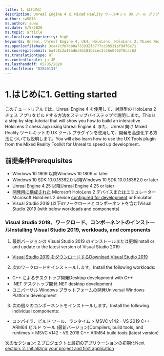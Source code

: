 ```yaml
---
title: 1. はじめに
description: Unreal Engine 4 と Mixed Reality ツールキット UX ツール プラグインを使用して簡単なチェス アプリをビルドするためのチュートリアルのパート 1
author: sw5813
ms.author: suwu
ms.date: 5/5/2020
ms.topic: article
ms.localizationpriority: high
keywords: Unreal, Unreal Engine 4, UE4, HoloLens, HoloLens 2, Mixed Reality, チュートリアル, 入門, mrtk, uxt, UX ツール, ドキュメント
ms.openlocfilehash: 3ca47cfe7bb0a733932f3777cc8b531ef9df8e71
ms.sourcegitcommit: ba4c8c2a19bd6a9a181b2cec3cb8e0402f8cac62
ms.translationtype: HT
ms.contentlocale: ja-JP
ms.lasthandoff: 05/05/2020
ms.locfileid: "82840131"
---
```

# <a name="1-getting-started"></a><span data-ttu-id="23eac-104">1.はじめに</span><span class="sxs-lookup"><span data-stu-id="23eac-104">1. Getting started</span></span>

<span data-ttu-id="23eac-105">このチュートリアルでは、Unreal Engine 4 を使用して、対話型の HoloLens 2 チェス アプリをビルドする方法をステップバイステップで説明します。</span><span class="sxs-lookup"><span data-stu-id="23eac-105">This is a step by step tutorial that will show you how to build an interactive HoloLens 2 chess app using Unreal Engine 4.</span></span> <span data-ttu-id="23eac-106">また、Unreal 向け Mixed Reality ツールキットの UX ツール プラグインを使用して、開発を高速化する方法についても説明します。</span><span class="sxs-lookup"><span data-stu-id="23eac-106">You will also learn how to use the UX Tools plugin from the Mixed Reality Toolkit for Unreal to speed up development.</span></span> 

## <a name="prerequisites"></a><span data-ttu-id="23eac-107">前提条件</span><span class="sxs-lookup"><span data-stu-id="23eac-107">Prerequisites</span></span>

* <span data-ttu-id="23eac-108">Windows 10 1809 以降</span><span class="sxs-lookup"><span data-stu-id="23eac-108">Windows 10 1809 or later</span></span>
* <span data-ttu-id="23eac-109">Windows 10 SDK 10.0.18362.0 以降</span><span class="sxs-lookup"><span data-stu-id="23eac-109">Windows 10 SDK 10.0.18362.0 or later</span></span>
* <span data-ttu-id="23eac-110">Unreal Engine 4.25 以降</span><span class="sxs-lookup"><span data-stu-id="23eac-110">Unreal Engine 4.25 or later</span></span>
* <span data-ttu-id="23eac-111">[開発用に構成された](using-visual-studio.md#enabling-developer-mode) Microsoft HoloLens 2 デバイスまたはエミュレーター</span><span class="sxs-lookup"><span data-stu-id="23eac-111">Microsoft HoloLens 2 device [configured for development](using-visual-studio.md#enabling-developer-mode) or Emulator</span></span>
* <span data-ttu-id="23eac-112">Visual Studio 2019 (以下のワークロードとコンポーネントを含む)</span><span class="sxs-lookup"><span data-stu-id="23eac-112">Visual Studio 2019 (with below workloads and components)</span></span>

### <a name="installing-visual-studio-2019-workloads-and-components"></a><span data-ttu-id="23eac-113">Visual Studio 2019、ワークロード、コンポーネントのインストール</span><span class="sxs-lookup"><span data-stu-id="23eac-113">Installing Visual Studio 2019, workloads, and components</span></span>
1. <span data-ttu-id="23eac-114">最新バージョンの Visual Studio 2019 のインストールまたは更新</span><span class="sxs-lookup"><span data-stu-id="23eac-114">Install or and update to the latest version of Visual Studio 2019</span></span>
* [<span data-ttu-id="23eac-115">Visual Studio 2019 をダウンロードする</span><span class="sxs-lookup"><span data-stu-id="23eac-115">Download Visual Studio 2019</span></span>](https://visualstudio.microsoft.com/downloads/)
2. <span data-ttu-id="23eac-116">次のワークロードをインストールします。</span><span class="sxs-lookup"><span data-stu-id="23eac-116">Install the following workloads:</span></span>
* <span data-ttu-id="23eac-117">C++ によるデスクトップ開発</span><span class="sxs-lookup"><span data-stu-id="23eac-117">Desktop development with C++</span></span>
* <span data-ttu-id="23eac-118">.NET デスクトップ開発</span><span class="sxs-lookup"><span data-stu-id="23eac-118">.NET desktop development</span></span>
* <span data-ttu-id="23eac-119">ユニバーサル Windows プラットフォームの開発</span><span class="sxs-lookup"><span data-stu-id="23eac-119">Universal Windows Platform development</span></span>
3. <span data-ttu-id="23eac-120">次の個々のコンポーネントをインストールします。</span><span class="sxs-lookup"><span data-stu-id="23eac-120">Install the following individual components:</span></span>
* <span data-ttu-id="23eac-121">コンパイラ、ビルド ツール、ランタイム > MSVC v142 - VS 2019 C++ ARM64 ビルド ツール (最新バージョン)</span><span class="sxs-lookup"><span data-stu-id="23eac-121">Compilers, build tools, and runtimes > MSVC v142 - VS 2019 C++ ARM64 build tools (latest version)</span></span>

[<span data-ttu-id="23eac-122">次のセクション: 2.プロジェクトと最初のアプリケーションの初期化</span><span class="sxs-lookup"><span data-stu-id="23eac-122">Next section: 2. Initializing your project and first application</span></span>](unreal-uxt-ch2.md)